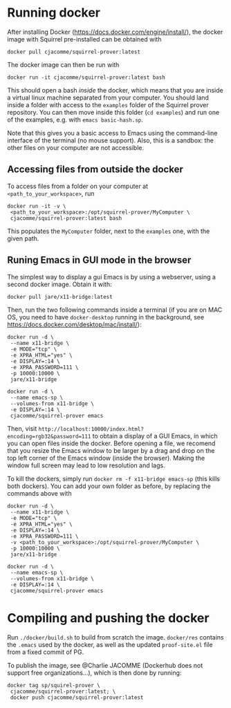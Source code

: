 # Running docker

After installing Docker (https://docs.docker.com/engine/install/), the
docker image with Squirrel pre-installed can be obtained with

```
docker pull cjacomme/squirrel-prover:latest
```

The docker image can then be run with

```
docker run -it cjacomme/squirrel-prover:latest bash
```

This should open a bash *inside* the docker, which means that you are
inside a virtual linux machine separated from your computer. You should
land inside a folder with access to the `examples` folder of the
Squirrel prover repository. You can then move inside this folder (`cd
examples`) and run one of the examples, e.g. with `emacs
basic-hash.sp`. 

Note that this gives you a basic access to Emacs using the
command-line interface of the terminal (no mouse support). Also, this
is a sandbox: the other files on your computer are not accessible.

## Accessing files from outside the docker

To access files from a folder on your computer at
`<path_to_your_workspace>`, run 
```
docker run -it -v \
 <path_to_your_workspace>:/opt/squirrel-prover/MyComputer \
 cjacomme/squirrel-prover:latest bash
```

This populates the `MyComputer` folder, next to the `examples` one,
with the given path.


## Runing Emacs in GUI mode in the browser

The simplest way to display a gui Emacs is by using a webserver, using
a second docker image. Obtain it with:
```
docker pull jare/x11-bridge:latest
```

Then, run the two following commands inside a terminal (if you are on
MAC OS, you need to have `docker-desktop` running in the
background, see https://docs.docker.com/desktop/mac/install/):
```
docker run -d \
 --name x11-bridge \
 -e MODE="tcp" \
 -e XPRA_HTML="yes" \
 -e DISPLAY=:14 \
 -e XPRA_PASSWORD=111 \
 -p 10000:10000 \
 jare/x11-bridge

docker run -d \
 --name emacs-sp \
 --volumes-from x11-bridge \
 -e DISPLAY=:14 \
 cjacomme/squirrel-prover emacs
 ```

Then, visit
`http://localhost:10000/index.html?encoding=rgb32&password=111` to
obtain a display of a GUI Emacs, in which you can open files inside
the docker. Before opening a file, we recomend that you resize the
Emacs window to be larger by a drag and drop on the top left corner of
the Emacs window (inside the browser). Making the window full screen
may lead to low resolution and lags.

To kill the dockers, simply run `docker rm -f x11-bridge emacs-sp`
(this kills both dockers). You can add your own folder as before, 
by replacing the commands above with
```
docker run -d \
 --name x11-bridge \
 -e MODE="tcp" \
 -e XPRA_HTML="yes" \
 -e DISPLAY=:14 \
 -e XPRA_PASSWORD=111 \
 -v <path_to_your_workspace>:/opt/squirrel-prover/MyComputer \
 -p 10000:10000 \
 jare/x11-bridge
 
docker run -d \
 --name emacs-sp \
 --volumes-from x11-bridge \
 -e DISPLAY=:14 \
 cjacomme/squirrel-prover emacs
 ```

# Compiling and pushing the docker

Run `./docker/build.sh` to build from scratch the image. `docker/res`
contains the `.emacs` used by the docker, as well as the updated
`proof-site.el` file from a fixed commit of PG.

To publish the image, see @Charlie JACOMME (Dockerhub does not support
free organizations...), which is then done by running:
```
docker tag sp/squirel-prover \
 cjacomme/squirrel-prover:latest; \
 docker push cjacomme/squirrel-prover:latest
```

